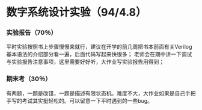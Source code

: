 # 数字系统设计实验（94/4.8）

### 实验报告（70％）
平时实验按照书上步骤慢慢来就行，建议在开学的前几周把书本前面有关Verilog基本语法的介绍部分看一遍，后面代码写起来快很多；
老师会在期中讲一下调试与实验报告注意事项，这里需要好好听，大作业写实验报告用得到；

### 期末考（30％）
有两题，一题是改错，一题是描述有限状态机。难度不大，大作业如果是自己手把手写的考试其实挺轻松的。可以留意一下平时遇到的一些bug。
